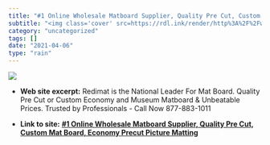 ```yaml
---
title: "#1 Online Wholesale Matboard Supplier, Quality Pre Cut, Custom Mat Board, Economy Precut Picture Matting"
subtitle: "<img class='cover' src=https://rdl.ink/render/http%3A%2F%2Fwww.redimat.com>"
category: "uncategorized"
tags: []
date: "2021-04-06"
type: "rain"
---
```

<img class="cover" src=https://rdl.ink/render/http%3A%2F%2Fwww.redimat.com>



* **Web site excerpt:** Redimat is the National Leader For Mat Board. Quality Pre Cut or Custom Economy and Museum Matboard & Unbeatable Prices. Trusted by Professionals - Call Now 877-883-1011

* **Link to site:** **[#1 Online Wholesale Matboard Supplier, Quality Pre Cut, Custom Mat Board, Economy Precut Picture Matting](http://www.redimat.com)**